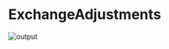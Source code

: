 # ExchangeAdjustments
![output](https://github.com/Asfkhan/ExchangeAdjustments/assets/121487627/1d006c96-c35c-45a1-bb9e-aa29161b5747)

